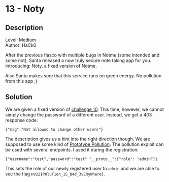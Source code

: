 # 13 - Noty

## Description

Level: Medium<br/>
Author: HaCk0

After the previous fiasco with multiple bugs in Notme (some intended and some not), Santa released a now truly secure
note taking app for you. Introducing: Noty, a fixed version of Notme.

Also Santa makes sure that this service runs on green energy. No pollution from this app ;)

## Solution

We are given a fixed version of [challenge 10](../10/). This time, however, we cannot simply change the password of
a different user. Instead, we get a 403 response code:

```
{"msg":"Not allowed to change other users"}
```

The description gives us a hint into the right direction though. We are supposed to use some kind of [Prototype
Pollution](https://portswigger.net/web-security/prototype-pollution/what-is-prototype-pollution). The pollution exploit
can be used with several endpoints. I used it during the registration:

```
{"username":"test","password":"test" "__proto__":{"role": "admin"}}
```

This sets the role of our newly registered user to `admin` and we are able to see the flag
`HV22{P0luT1on_1S_B4d_3vERyWhere}`.
